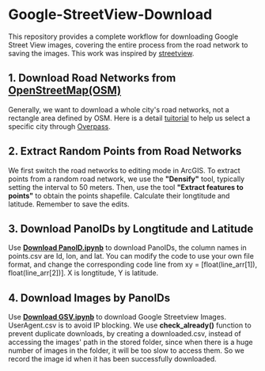 # Google-StreetView-Download

This repository provides a complete workflow for downloading Google Street View images, covering the entire process from the road network to saving the images. This work was inspired by [streetview](https://github.com/robolyst/streetview).

## 1. Download Road Networks from [OpenStreetMap(OSM)](https://www.openstreetmap.org/#map=5/38.007/-95.844)

Generally, we want to download a whole city's road networks, not a rectangle area defined by OSM. Here is a detail [tuitorial](https://blog.csdn.net/qq_22634949/article/details/84976133) to help us select a specific city through [Overpass](http://www.overpass-api.de/query_form.html).

## 2. Extract Random Points from Road Networks

We first switch the road networks to editing mode in ArcGIS. To extract points from a random road network, we use the **"Densify"** tool, typically setting the interval to 50 meters. Then, use the tool **"Extract features to points"** to obtain the points shapefile. Calculate their longtitude and latitude. Remember to save the edits. 

## 3. Download PanoIDs by Longtitude and Latitude

Use [**Download PanoID.ipynb**](https://github.com/ShengaoYi/Google-StreetView-Download/blob/main/Download%20PanoID.ipynb) to download PanoIDs, the column names in points.csv are Id, lon, and lat. You can modify the code to use your own file format, and change the corresponding code line from xy = [float(line_arr[1]), float(line_arr[2])]. X is longtitude, Y is latitude.

## 4. Download Images by PanoIDs

Use [**Download GSV.ipynb**](https://github.com/ShengaoYi/Google-StreetView-Download/blob/main/Download%20GSV.ipynb) to download Google Streetview Images. UserAgent.csv is to avoid IP blocking. We use **check_already()** function to prevent duplicate downloads, by creating a downloaded.csv, instead of accessing the images' path in the stored folder, since when there is a huge number of images in the folder, it will be too slow to access them. So we record the image id when it has been successfully downloaded.
